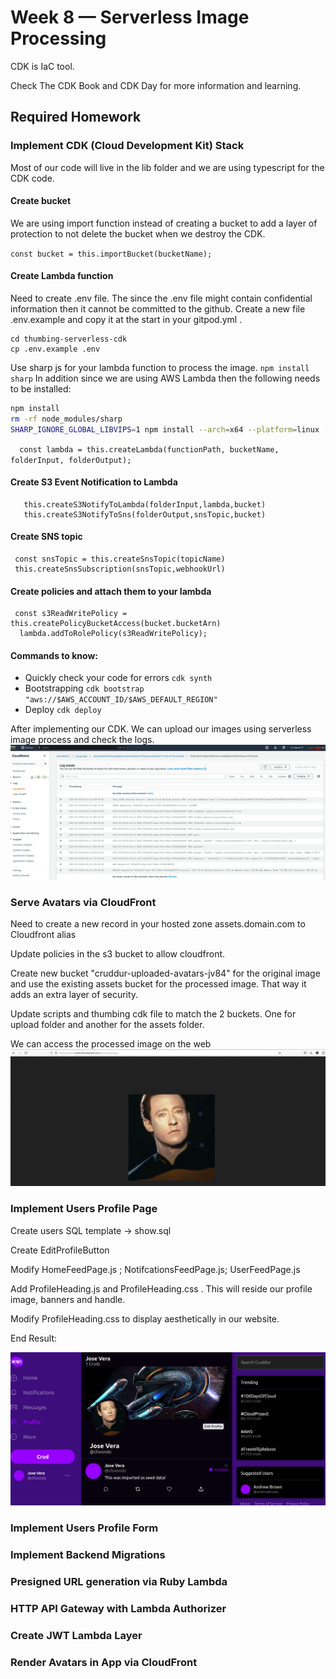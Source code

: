 # Week 8 — Serverless Image Processing

CDK is IaC tool. 

Check The CDK Book and CDK Day for more information and learning.

## Required Homework

### Implement CDK (Cloud Development Kit) Stack

Most of our code will live in the lib folder and we are using typescript for the CDK code.

#### Create bucket

We are using import function instead of creating a bucket to add a layer of protection to not delete the bucket when we destroy the CDK.

`const bucket = this.importBucket(bucketName);`

#### Create Lambda function

Need to create .env file. The since the .env file might contain confidential information then it cannot be committed to the github. Create a new file .env.example and copy it at the start in your gitpod.yml .

```
cd thumbing-serverless-cdk
cp .env.example .env
```
Use sharp js for your lambda function to process the image.  `npm install sharp`
In addition since we are using AWS Lambda then the following needs to be installed:
``` sh
npm install
rm -rf node_modules/sharp
SHARP_IGNORE_GLOBAL_LIBVIPS=1 npm install --arch=x64 --platform=linux --libc=glibc sharp
```
`  const lambda = this.createLambda(functionPath, bucketName, folderInput, folderOutput);`

#### Create S3 Event Notification to Lambda

```
   this.createS3NotifyToLambda(folderInput,lambda,bucket)
   this.createS3NotifyToSns(folderOutput,snsTopic,bucket)
```    

#### Create SNS topic

```
 const snsTopic = this.createSnsTopic(topicName)
 this.createSnsSubscription(snsTopic,webhookUrl)
```

#### Create policies and attach them to your lambda

```
 const s3ReadWritePolicy = this.createPolicyBucketAccess(bucket.bucketArn)
  lambda.addToRolePolicy(s3ReadWritePolicy);
```


#### Commands to know: 
* Quickly check your code for errors `cdk synth`
* Bootstrapping `cdk bootstrap "aws://$AWS_ACCOUNT_ID/$AWS_DEFAULT_REGION"`
* Deploy `cdk deploy`

After implementing our CDK. We can upload our images using serverless image process and check the logs.
![dataprocessing](assets/dataprocessing.png)


### Serve Avatars via CloudFront

Need to create a new record in your hosted zone assets.domain.com to Cloudfront alias

Update policies in the s3 bucket to allow cloudfront.

Create new bucket "cruddur-uploaded-avatars-jv84" for the original image and use the existing assets bucket for the processed image. That way it adds an extra layer of security. 

Update scripts and thumbing cdk file to match the 2 buckets. One for upload folder and another for the assets folder.


We can access the processed image on the web
![cloudfrontimage](assets/cloudfrontimage.png)

### Implement Users Profile Page

Create users SQL template -> show.sql

Create EditProfileButton

Modify HomeFeedPage.js ; NotifcationsFeedPage.js; UserFeedPage.js

Add ProfileHeading.js and ProfileHeading.css  . This will reside our profile image, banners and handle. 

Modify ProfileHeading.css to display aesthetically in our website.

End Result:

![Implementusersprofile](assets/userprofile.png)


### Implement Users Profile Form

### Implement Backend Migrations

### Presigned URL generation via Ruby Lambda

### HTTP API Gateway with Lambda Authorizer

### Create JWT Lambda Layer

### Render Avatars in App via CloudFront
